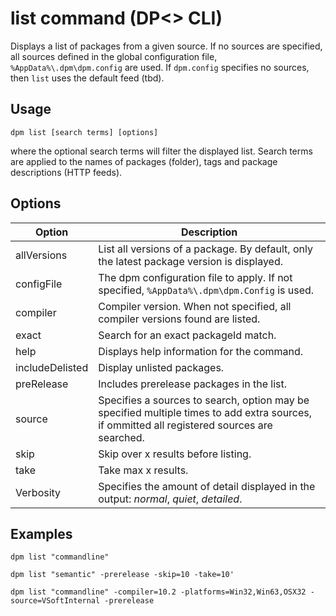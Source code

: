 # list command (DP<> CLI)

Displays a list of packages from a given source. If no sources are specified, all sources defined in the global configuration file, `%AppData%\.dpm\dpm.config` are used. If `dpm.config` specifies no sources, then `list` uses the default feed (tbd).

## Usage

```cli
dpm list [search terms] [options]
```

where the optional search terms will filter the displayed list. Search terms are applied to the names of packages (folder), tags and package descriptions (HTTP feeds).

## Options

| Option          | Description                                                                                                                                  |
| --------------- | -------------------------------------------------------------------------------------------------------------------------------------------- |
| allVersions     | List all versions of a package. By default, only the latest package version is displayed.                                                    |
| configFile      | The dpm configuration file to apply. If not specified, `%AppData%\.dpm\dpm.Config` is used.                                                  |
| compiler        | Compiler version. When not specified, all compiler versions found are listed.                                                                |
| exact           | Search for an exact packageId match.                                                                                                         |
| help            | Displays help information for the command.                                                                                                   |
| includeDelisted | Display unlisted packages.                                                                                                                   |
| preRelease      | Includes prerelease packages in the list.                                                                                                    |
| source          | Specifies a sources to search, option may be specified multiple times to add extra sources, if ommitted all registered sources are searched. |
| skip            | Skip over x results before listing.                                                                                                          |
| take            | Take max x results.                                                                                                                          |
| Verbosity       | Specifies the amount of detail displayed in the output: _normal_, _quiet_, _detailed_.                                                       |

## Examples

```cli
dpm list "commandline"

dpm list "semantic" -prerelease -skip=10 -take=10'

dpm list "commandline" -compiler=10.2 -platforms=Win32,Win63,OSX32 -source=VSoftInternal -prerelease
```
